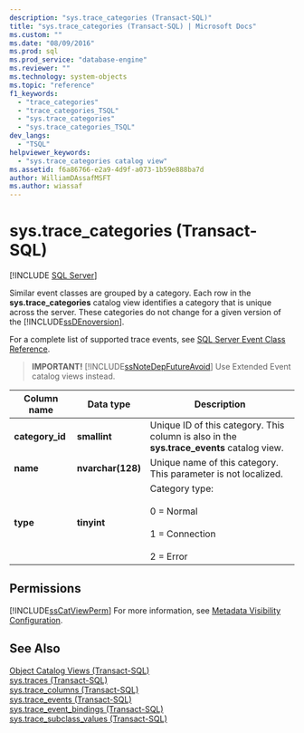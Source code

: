 ```yaml
---
description: "sys.trace_categories (Transact-SQL)"
title: "sys.trace_categories (Transact-SQL) | Microsoft Docs"
ms.custom: ""
ms.date: "08/09/2016"
ms.prod: sql
ms.prod_service: "database-engine"
ms.reviewer: ""
ms.technology: system-objects
ms.topic: "reference"
f1_keywords: 
  - "trace_categories"
  - "trace_categories_TSQL"
  - "sys.trace_categories"
  - "sys.trace_categories_TSQL"
dev_langs: 
  - "TSQL"
helpviewer_keywords: 
  - "sys.trace_categories catalog view"
ms.assetid: f6a86766-e2a9-4d9f-a073-1b59e888ba7d
author: WilliamDAssafMSFT
ms.author: wiassaf
---
```

# sys.trace_categories (Transact-SQL)
[!INCLUDE [SQL Server](../../includes/applies-to-version/sqlserver.md)]

  Similar event classes are grouped by a category. Each row in the **sys.trace_categories** catalog view identifies a category that is unique across the server. These categories do not change for a given version of the [!INCLUDE[ssDEnoversion](../../includes/ssdenoversion-md.md)].  
  
 For a complete list of supported trace events, see [SQL Server Event Class Reference](../../relational-databases/event-classes/sql-server-event-class-reference.md).  
  
> **IMPORTANT!** [!INCLUDE[ssNoteDepFutureAvoid](../../includes/ssnotedepfutureavoid-md.md)] Use Extended Event catalog views instead.  
  
|Column name|Data type|Description|  
|-----------------|---------------|-----------------|  
|**category_id**|**smallint**|Unique ID of this category. This column is also in the **sys.trace_events** catalog view.|  
|**name**|**nvarchar(128)**|Unique name of this category. This parameter is not localized.|  
|**type**|**tinyint**|Category type:<br /><br /> 0 = Normal<br /><br /> 1 = Connection<br /><br /> 2 = Error|  
  
## Permissions  
 [!INCLUDE[ssCatViewPerm](../../includes/sscatviewperm-md.md)] For more information, see [Metadata Visibility Configuration](../../relational-databases/security/metadata-visibility-configuration.md).  
  
## See Also  
 [Object Catalog Views &#40;Transact-SQL&#41;](../../relational-databases/system-catalog-views/object-catalog-views-transact-sql.md)   
 [sys.traces &#40;Transact-SQL&#41;](../../relational-databases/system-catalog-views/sys-traces-transact-sql.md)   
 [sys.trace_columns &#40;Transact-SQL&#41;](../../relational-databases/system-catalog-views/sys-trace-columns-transact-sql.md)   
 [sys.trace_events &#40;Transact-SQL&#41;](../../relational-databases/system-catalog-views/sys-trace-events-transact-sql.md)   
 [sys.trace_event_bindings &#40;Transact-SQL&#41;](../../relational-databases/system-catalog-views/sys-trace-event-bindings-transact-sql.md)   
 [sys.trace_subclass_values &#40;Transact-SQL&#41;](../../relational-databases/system-catalog-views/sys-trace-subclass-values-transact-sql.md)  
  
  
